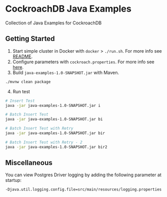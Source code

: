 # CockroachDB Java Examples
Collection of Java Examples for CockroachDB

## Getting Started

1) Start simple cluster in Docker with `docker` > `./run.sh`.  For more info see [README](docker/README.md).
2) Configure parameters with `cockroach.properties`.  For more info see [here](src/main/resources/cockroach.properties).
3) Build `java-examples-1.0-SNAPSHOT.jar` with Maven.  
```bash
./mvnw clean package
```
4) Run test
```bash
# Insert Test
java -jar java-examples-1.0-SNAPSHOT.jar i

# Batch Insert Test
java -jar java-examples-1.0-SNAPSHOT.jar bi

# Batch Insert Test with Retry
java -jar java-examples-1.0-SNAPSHOT.jar bir

# Batch Insert Test with Retry - 2
java -jar java-examples-1.0-SNAPSHOT.jar bir2
```

## Miscellaneous
You can view Postgres Driver logging by adding the following parameter at startup:
```bash
-Djava.util.logging.config.file=src/main/resources/logging.properties
```

